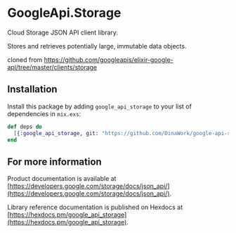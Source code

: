 # GoogleApi.Storage

Cloud Storage JSON API client library.

Stores and retrieves potentially large, immutable data objects.

cloned from https://github.com/googleapis/elixir-google-api/tree/master/clients/storage

## Installation

Install this package by adding
`google_api_storage` to your list of dependencies in `mix.exs`:

```elixir
def deps do
  [{:google_api_storage, git: "https://github.com/DinaWork/google-api-storage.git", branch: "master"}]
end
```

## For more information

Product documentation is available at [https://developers.google.com/storage/docs/json_api/](https://developers.google.com/storage/docs/json_api/).

Library reference documentation is published on Hexdocs at
[https://hexdocs.pm/google_api_storage](https://hexdocs.pm/google_api_storage).
